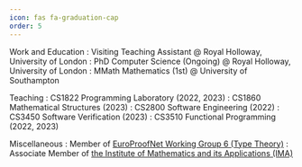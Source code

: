 ```yaml
---
icon: fas fa-graduation-cap
order: 5
---
```


Work and Education
: Visiting Teaching Assistant @ Royal Holloway, University of London
: PhD Computer Science (Ongoing) @ Royal Holloway, University of London
: MMath Mathematics (1st) @ University of Southampton

Teaching
: CS1822 Programming Laboratory (2022, 2023)
: CS1860 Mathematical Structures (2023)
: CS2800 Software Engineering (2022)
: CS3450 Software Verification (2023)
: CS3510 Functional Programming (2022, 2023)

Miscellaneous
: Member of [EuroProofNet Working Group 6 (Type Theory)](https://europroofnet.github.io/wg6/)
: Associate Member of [the Institute of Mathematics and its Applications (IMA)](https://ima.org.uk/)